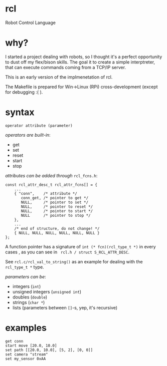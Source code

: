# rcl
Robot Control Language

# why?
I started a project dealing with robots, so I thought it's a perfect opportunity to dust off my flex/bison skills. The goal it to create a simple interptreter, that can execute commands coming from a TCP/IP server.

This is an early version of the implmenetation of rcl.

The Makefile is prepared for Win->Linux (RPi) cross-development (except for debugging :( ).

# syntax
```
operator attribute (parameter)
```
*operators are built-in*:
- get
- set
- reset
- start
- stop

*attributes can be added through* ```rcl_fcns.h```:
```
const rcl_attr_desc_t rcl_attr_fcns[] = {
	...
	{ "conn", 	 /* attribute */
	   conn_get, /* pointer to get */
	   NULL,	 /* pointer to set */
	   NULL,	 /* pointer to reset */
	   NULL,	 /* pointer to start */
	   NULL		 /* pointer to stop */
	},
	...
	/* end of structure, do not change! */
	{ NULL, NULL, NULL, NULL, NULL, NULL }
};
```
A function pointer has a signature of ``` int (* fcn)(rcl_type_t *) ``` in every cases , as you can see in ``` rcl.h / struct S_RCL_ATTR_DESC```.

See ```rcl.c/rcl_val_to_string()``` as an example for dealing with the ```rcl_type_t *``` type.

*parameters can be*:
- integers (```int```)
- unsigned integers (```unsigned int```)
- doubles (```double```)
- strings (```char *```)
- lists (parameters between ```[]```-s, yep, it's recursive)

# examples
```
get conn
start move [20.0, 10.0]
set path [[20.0, 10.0], [5, 2], [0, 0]]
set camera "stream"
set my_sensor 0xAA
```
